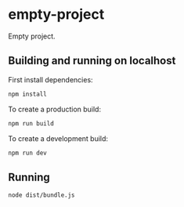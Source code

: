 # empty-project

Empty project.

## Building and running on localhost

First install dependencies:

```sh
npm install
```

To create a production build:

```sh
npm run build
```

To create a development build:

```sh
npm run dev
```

## Running

```sh
node dist/bundle.js
```
